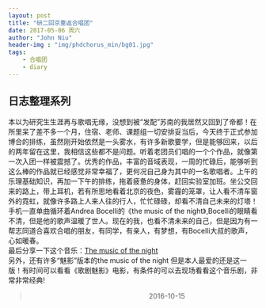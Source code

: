 ```yaml
---
layout: post
title: "研二回京重返合唱团"
date: 2017-05-06 周六
author: "John Niu"
header-img : "img/phdchorus_min/bg01.jpg"
tags:
    - 合唱团
    - diary
---
```


日志整理系列
---

本以为研究生生涯再与歌唱无缘，没想到被“发配”苏南的我居然又回到了帝都！在所里呆了差不多一个月，住宿、老师、课题组一切安排妥当后，今天终于正式参加博合的排练，虽然刚开始依然是一头雾水，有许多新歌要学，但是能够回来，以后的两年留在这里，我相信这些都不是问题。听着老团员们唱的一个个作品，就像第一次入团一样被震撼了。优秀的作品，丰富的音域表现，一周的忙碌后，能够听到这么棒的作品就已经感觉非常幸福了，更何况自己身为其中的一名歌唱者。上午的乐理基础知识，再加一下午的排练，拖着疲惫的身体，赶回实验室加班。坐公交回来的路上，带上耳机，若有所思地看着北京的夜色，雾霾的笼罩，让人看不清车窗外的霓虹，就像许多路上人来人往的行人，忙忙碌碌，却看不清自己未来的灯塔！手机一直单曲循环着Andrea Bocelli的《the music of the night》,Bocelli的眼睛看不清，但是他的歌声温暖了世人。现在的我，也看不清未来的自己，但是因为有一帮志同道合喜欢合唱的朋友，有同学，有亲人，有梦想，有Bocelli大叔的歌声，心如暖春。  
最后分享一下这个音乐：[The music of the night](https://music.163.com/#/song?id=35847101)  
另外，还有许多“魅影”版本的the music of the night 但是本人最爱的还是这一版！有时间可以看看《歌剧魅影》电影，有条件的可以去现场看看这个音乐剧，非常非常经典!  
>                                                                2016-10-15
